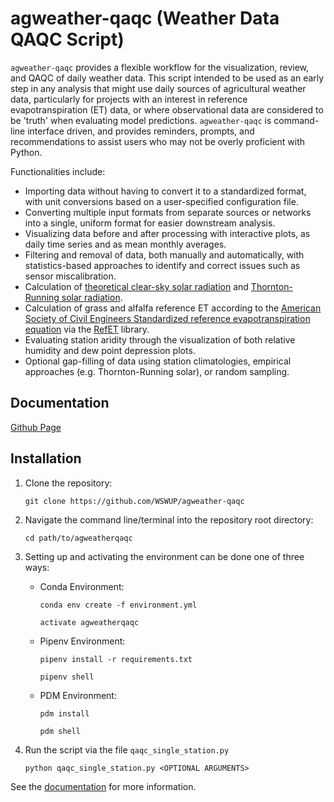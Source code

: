 agweather-qaqc (Weather Data QAQC Script)
==============================================
``agweather-qaqc`` provides a flexible workflow for the visualization, review, and QAQC of daily weather data. This script intended to be used as an early step in any analysis that might use daily sources of agricultural weather data, particularly for projects with an interest in reference evapotranspiration (ET) data, or where observational data are considered to be 'truth' when evaluating model predictions. ``agweather-qaqc`` is command-line interface driven, and provides reminders, prompts, and recommendations to assist users who may not be overly proficient with Python.

Functionalities include:
* Importing data without having to convert it to a standardized format, with unit conversions based on a user-specified configuration file.
* Converting multiple input formats from separate sources or networks into a single, uniform format for easier downstream analysis.
* Visualizing data before and after processing with interactive plots, as daily time series and as mean monthly averages.
* Filtering and removal of data, both manually and automatically, with statistics-based approaches to identify and correct issues such as sensor miscalibration.
* Calculation of [theoretical clear-sky solar radiation](https://wswup.github.io/agweather-qaqc/_static/asce_refet_appendices.pdf) and [Thornton-Running solar radiation](https://wswup.github.io/agweather-qaqc/_static/thornton_running_1997.pdf).
* Calculation of grass and alfalfa reference ET according to the [American Society of Civil Engineers Standardized reference evapotranspiration equation](https://wswup.github.io/agweather-qaqc/_static/asce_refet_publication.pdf) via the [RefET](https://github.com/WSWUP/RefET) library.
* Evaluating station aridity through the visualization of both relative humidity and dew point depression plots.
* Optional gap-filling of data using station climatologies, empirical approaches (e.g. Thornton-Running solar), or random sampling.

Documentation
-------------

[Github Page](https://wswup.github.io/agweather-qaqc/)

Installation
------------

1. Clone the repository:

    ```
    git clone https://github.com/WSWUP/agweather-qaqc
    ```
2. Navigate the command line/terminal into the repository root directory:
    ```
    cd path/to/agweatherqaqc
    ```
3. Setting up and activating the environment can be done one of three ways:
   * Conda Environment:
     ```
     conda env create -f environment.yml
     ```
     ```
     activate agweatherqaqc
     ```
   * Pipenv Environment:
     ```
     pipenv install -r requirements.txt
     ```
     ```
     pipenv shell
     ```
   * PDM Environment:
     ```
     pdm install
     ```
     ```
     pdm shell
     ```

4. Run the script via the file ``qaqc_single_station.py``
    ```
    python qaqc_single_station.py <OPTIONAL ARGUMENTS>
    ```

See the [documentation](https://wswup.github.io/agweather-qaqc/) for more information.
